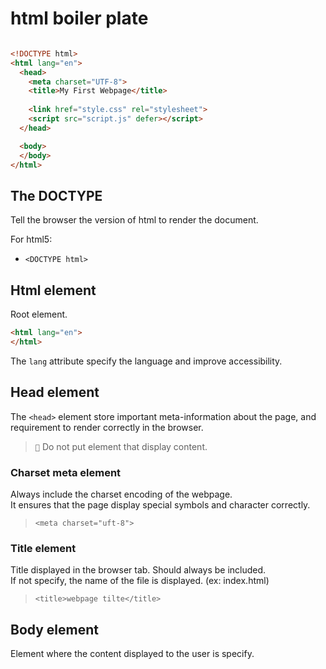 # html boiler plate

```html

<!DOCTYPE html>
<html lang="en">
  <head>
    <meta charset="UTF-8">
    <title>My First Webpage</title>
    
    <link href="style.css" rel="stylesheet">
    <script src="script.js" defer></script>
  </head>

  <body>
  </body>
</html>

```

## The DOCTYPE

Tell the browser the version of html to render the document.

For html5:

- `<DOCTYPE html>`

## Html element

Root element.

```html
<html lang="en">
</html>
```

The `lang` attribute specify the language and improve accessibility.

## Head element

The `<head>` element store important meta-information about the page, and requirement to render correctly in the browser.

>`` Do not put element that display content.

### Charset meta element

Always include the charset encoding of the webpage.  
It ensures that the page display special symbols and character correctly.

>  `<meta charset="uft-8">`

### Title element

Title displayed in the browser tab. Should always be included.  
If not specify, the name of the file is displayed. (ex: index.html)

> `<title>webpage tilte</title>`

## Body element

Element where the content displayed to the user is specify.


